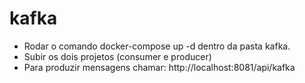 # kafka

- Rodar o comando docker-compose up -d dentro da pasta kafka.
- Subir os dois projetos (consumer e producer)
- Para produzir mensagens chamar: http://localhost:8081/api/kafka
